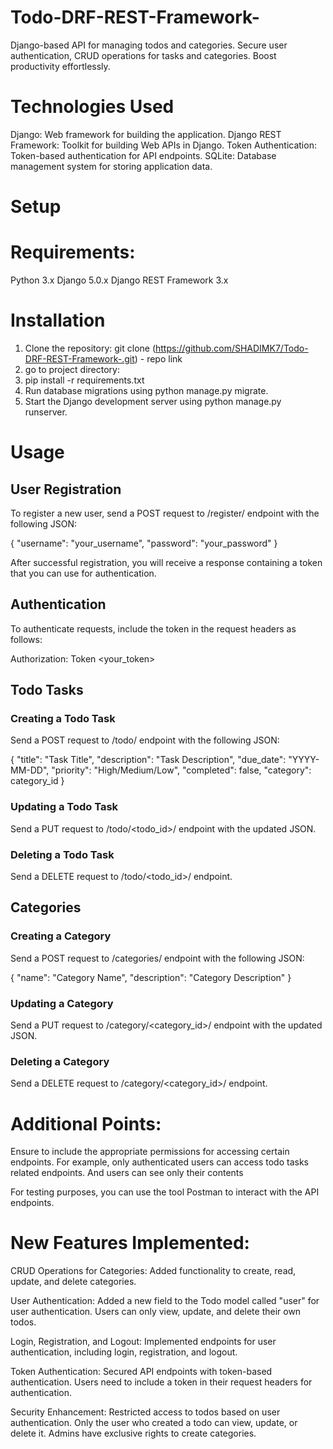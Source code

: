 # Todo-DRF-REST-Framework-
Django-based API for managing todos and categories. Secure user authentication, CRUD operations for tasks and categories. Boost productivity effortlessly.

# Technologies Used
Django: Web framework for building the application.
Django REST Framework: Toolkit for building Web APIs in Django.
Token Authentication: Token-based authentication for API endpoints.
SQLite: Database management system for storing application data.

# Setup
# Requirements:
 Python 3.x
 Django 5.0.x
 Django REST Framework 3.x

# Installation
1) Clone the repository:
git clone (https://github.com/SHADIMK7/Todo-DRF-REST-Framework-.git) - repo link
2) go to project directory:
3) pip install -r requirements.txt
4) Run database migrations using python manage.py migrate.
5) Start the Django development server using python manage.py runserver.

# Usage
## User Registration
To register a new user, send a POST request to /register/ endpoint with the following JSON:

{
    "username": "your_username",
    "password": "your_password"
}

After successful registration, you will receive a response containing a token that you can use for authentication.

## Authentication
To authenticate requests, include the token in the request headers as follows:

Authorization: Token <your_token>

## Todo Tasks
### Creating a Todo Task
Send a POST request to /todo/ endpoint with the following JSON:

{
    "title": "Task Title",
    "description": "Task Description",
    "due_date": "YYYY-MM-DD",
    "priority": "High/Medium/Low",
    "completed": false,
    "category": category_id
}

### Updating a Todo Task
Send a PUT request to /todo/<todo_id>/ endpoint with the updated JSON.

### Deleting a Todo Task
Send a DELETE request to /todo/<todo_id>/ endpoint.

## Categories
### Creating a Category
Send a POST request to /categories/ endpoint with the following JSON:

{
    "name": "Category Name",
    "description": "Category Description"
}


### Updating a Category
Send a PUT request to /category/<category_id>/ endpoint with the updated JSON.

### Deleting a Category
Send a DELETE request to /category/<category_id>/ endpoint.

# Additional Points:

Ensure to include the appropriate permissions for accessing certain endpoints. For example, only authenticated users can access todo tasks related endpoints. And users can see only their contents

For testing purposes, you can use the tool Postman to interact with the API endpoints.

# New Features Implemented: 

CRUD Operations for Categories: Added functionality to create, read, update, and delete categories.

User Authentication: Added a new field to the Todo model called "user" for user authentication. Users can only view, update, and delete their own todos.

Login, Registration, and Logout: Implemented endpoints for user authentication, including login, registration, and logout.

Token Authentication: Secured API endpoints with token-based authentication. Users need to include a token in their request headers for authentication.

Security Enhancement: Restricted access to todos based on user authentication. Only the user who created a todo can view, update, or delete it. Admins have exclusive rights to create categories.